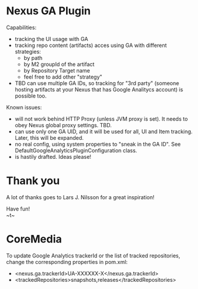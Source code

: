 Nexus GA Plugin
===============

Capabilities:

* tracking the UI usage with GA
* tracking repo content (artifacts) acces using GA with different strategies:
  * by path
  * by M2 groupId of the artifact
  * by Repository Target name
  * feel free to add other "strategy"
* TBD can use multiple GA IDs, so tracking for "3rd party" (someone hosting artifacts at your Nexus that has Google Analitycs account) is possible too.

Known issues:

* will not work behind HTTP Proxy (unless JVM proxy is set). It needs to obey Nexus global proxy settings. TBD.
* can use only one GA UID, and it will be used for all, UI and Item tracking. Later, this will be expanded.
* no real config, using system properties to "sneak in the GA ID". See DefaultGoogleAnalyticsPluginConfiguration class.
* is hastily drafted. Ideas please!

Thank you
=========

A lot of thanks goes to Lars J. Nilsson for a great inspiration!

Have fun!  
~t~

CoreMedia
=========

To update Google Analytics trackerId or the list of tracked repositories, change the corresponding properties in pom.xml:

* &lt;nexus.ga.trackerId&gt;UA-XXXXXX-X&lt;/nexus.ga.trackerId&gt;
* &lt;trackedRepositories&gt;snapshots,releases&lt;/trackedRepositories&gt;

